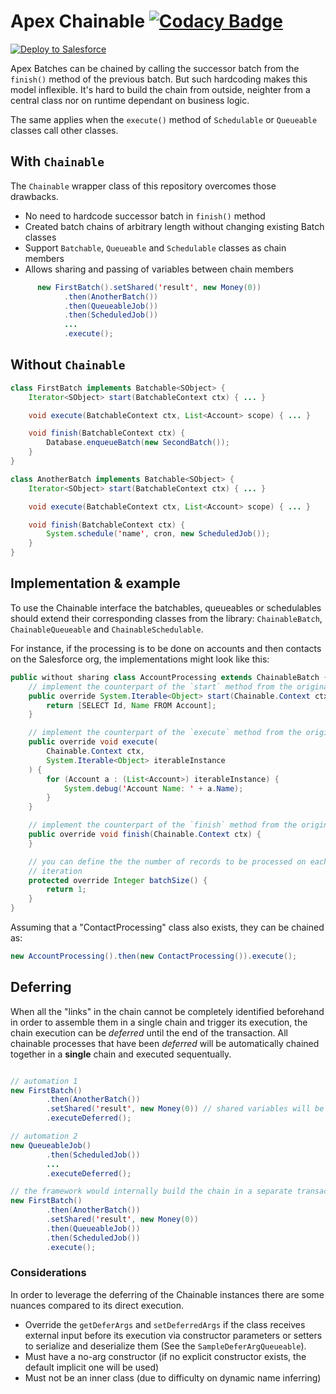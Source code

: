 # Apex Chainable [![Codacy Badge](https://app.codacy.com/project/badge/Grade/7024ec2e01c24c03a323e565e029a5a6)](https://www.codacy.com/gh/rsoesemann/apex-chainable/dashboard?utm_source=github.com&amp;utm_medium=referral&amp;utm_content=rsoesemann/apex-chainable&amp;utm_campaign=Badge_Grade)

<a href="https://githubsfdeploy.herokuapp.com?owner=rsoesemann&repo=apex-chainable-batch">
  <img alt="Deploy to Salesforce"
       src="https://raw.githubusercontent.com/afawcett/githubsfdeploy/master/src/main/webapp/resources/img/deploy.png">
</a>

Apex Batches can be chained by calling the successor batch from the `finish()` method of the previous batch.
But such hardcoding makes this model inflexible. It's hard to build the chain from outside, neighter from a central class
nor on runtime dependant on business logic.

The same applies when the `execute()` method of `Schedulable` or `Queueable` classes call other classes.

## With `Chainable`

The `Chainable` wrapper class of this repository overcomes those drawbacks.

 - No need to hardcode successor batch in `finish()` method
 - Created batch chains of arbitrary length without changing existing Batch classes
 - Support `Batchable`, `Queueable` and `Schedulable` classes as chain members
 - Allows sharing and passing of variables between chain members

```java
      new FirstBatch().setShared('result', new Money(0))
            .then(AnotherBatch())
            .then(QueueableJob())
            .then(ScheduledJob())
            ...
            .execute();
```

## Without `Chainable`

```java
class FirstBatch implements Batchable<SObject> {
    Iterator<SObject> start(BatchableContext ctx) { ... }

    void execute(BatchableContext ctx, List<Account> scope) { ... }

    void finish(BatchableContext ctx) {
        Database.enqueueBatch(new SecondBatch());
    }
}
```

```java
class AnotherBatch implements Batchable<SObject> {
    Iterator<SObject> start(BatchableContext ctx) { ... }

    void execute(BatchableContext ctx, List<Account> scope) { ... }

    void finish(BatchableContext ctx) {
        System.schedule('name', cron, new ScheduledJob());
    }
}
```

## Implementation & example

To use the Chainable interface the batchables, queueables or schedulables should extend their corresponding classes from the library: `ChainableBatch`, `ChainableQueueable` and `ChainableSchedulable`.

For instance, if the processing is to be done on accounts and then contacts on the Salesforce org, the implementations might look like this:

```java
public without sharing class AccountProcessing extends ChainableBatch {
    // implement the counterpart of the `start` method from the original Database.Batchable
    public override System.Iterable<Object> start(Chainable.Context ctx) {
        return [SELECT Id, Name FROM Account];
    }

    // implement the counterpart of the `execute` method from the original Database.Batchable
    public override void execute(
        Chainable.Context ctx,
        System.Iterable<Object> iterableInstance
    ) {
        for (Account a : (List<Account>) iterableInstance) {
            System.debug('Account Name: ' + a.Name);
        }
    }

    // implement the counterpart of the `finish` method from the original Database.Batchable
    public override void finish(Chainable.Context ctx) {
    }

    // you can define the the number of records to be processed on each
    // iteration
    protected override Integer batchSize() {
        return 1;
    }
}
```

Assuming that a "ContactProcessing" class also exists, they can be chained as:

```java
new AccountProcessing().then(new ContactProcessing()).execute();
```

## Deferring

When all the "links" in the chain cannot be completely identified beforehand in order to assemble them in a single chain and trigger its execution, the chain execution can be *deferred* until the end of the transaction. All chainable processes that have been *deferred* will be automatically chained together in a **single** chain and executed sequentually.

```java

// automation 1
new FirstBatch()
        .then(AnotherBatch())
        .setShared('result', new Money(0)) // shared variables will be available across other following deferred chainables
        .executeDeferred();

// automation 2
new QueueableJob()
        .then(ScheduledJob())
        ...
        .executeDeferred();

// the framework would internally build the chain in a separate transaction with a definition like this
new FirstBatch()
        .then(AnotherBatch())
        .setShared('result', new Money(0))
        .then(QueueableJob())
        .then(ScheduledJob())
        .execute();

```

### Considerations

In order to leverage the deferring of the Chainable instances there are some nuances compared to its direct execution.

* Override the `getDeferArgs` and `setDeferredArgs` if the class receives external input before its execution via constructor parameters or setters to serialize and deserialize them (See the `SampleDeferArgQueueable`).
* Must have a no-arg constructor (if no explicit constructor exists, the default implicit one will be used)
* Must not be an inner class (due to difficulty on dynamic name inferring)